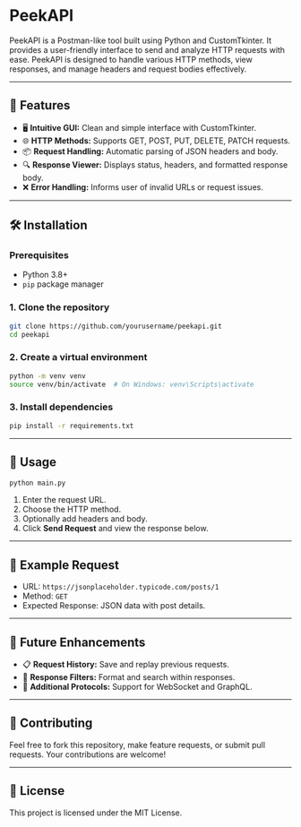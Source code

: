# PeekAPI

PeekAPI is a Postman-like tool built using Python and CustomTkinter. It provides a user-friendly interface to send and analyze HTTP requests with ease. PeekAPI is designed to handle various HTTP methods, view responses, and manage headers and request bodies effectively.

---

## 🚀 Features

- 🖥️ **Intuitive GUI:** Clean and simple interface with CustomTkinter.
- 🌐 **HTTP Methods:** Supports GET, POST, PUT, DELETE, PATCH requests.
- 📦 **Request Handling:** Automatic parsing of JSON headers and body.
- 🔍 **Response Viewer:** Displays status, headers, and formatted response body.
- ❌ **Error Handling:** Informs user of invalid URLs or request issues.

---

## 🛠️ Installation

### Prerequisites
- Python 3.8+
- `pip` package manager

### 1. Clone the repository
```bash
git clone https://github.com/yourusername/peekapi.git
cd peekapi
```

### 2. Create a virtual environment
```bash
python -m venv venv
source venv/bin/activate  # On Windows: venv\Scripts\activate
```

### 3. Install dependencies
```bash
pip install -r requirements.txt
```

---

## 🎯 Usage

```bash
python main.py
```

1. Enter the request URL.
2. Choose the HTTP method.
3. Optionally add headers and body.
4. Click **Send Request** and view the response below.

---

## 🧪 Example Request

- URL: `https://jsonplaceholder.typicode.com/posts/1`
- Method: `GET`
- Expected Response: JSON data with post details.

---

## 🌱 Future Enhancements

- 📋 **Request History:** Save and replay previous requests.
- 🧠 **Response Filters:** Format and search within responses.
- 🧬 **Additional Protocols:** Support for WebSocket and GraphQL.

---

## 🤝 Contributing
Feel free to fork this repository, make feature requests, or submit pull requests. Your contributions are welcome!

---

## 📄 License
This project is licensed under the MIT License.

